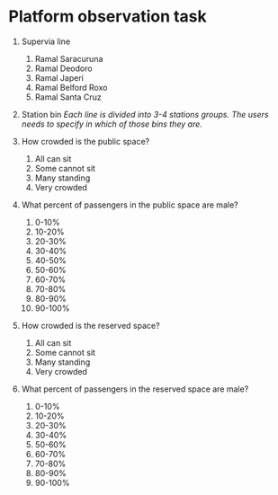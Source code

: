 # Platform observation task

1. Supervia line
    1. Ramal Saracuruna
    1. Ramal Deodoro
    1. Ramal Japeri
    1. Ramal Belford Roxo
    1. Ramal Santa Cruz
    
2. Station bin
_Each line is divided into 3-4 stations groups. The users needs to specify in which of those bins they are._

3. How crowded is the public space?
    1. All can sit
    1. Some cannot sit
    1. Many standing
    1. Very crowded

4. What percent of passengers in the public space are male?
    1. 0-10%
    1. 10-20%
    1. 20-30%
    1. 30-40%
    1. 40-50%
    1. 50-60%
    1. 60-70%
    1. 70-80%
    1. 80-90%
    1. 90-100%
    
5. How crowded is the reserved space?
    1. All can sit
    1. Some cannot sit
    1. Many standing
    1. Very crowded

6. What percent of passengers in the reserved space are male?
    1. 0-10%
    1. 10-20%
    1. 20-30%
    1. 30-40%
    1. 50-60%
    1. 60-70%
    1. 70-80%
    1. 80-90%
    1. 90-100%
